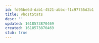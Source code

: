 ```yaml
---
id: fd95be6d-dab1-4521-abbc-f1c97755d2b1
title: vhostStats
desc: ''
updated: 1618573870469
created: 1618573870469
stub: true
---
```


